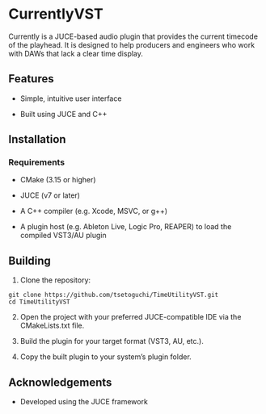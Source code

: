# CurrentlyVST


Currently is a JUCE-based audio plugin that provides the current timecode of the playhead. It is designed to help producers and engineers who work with DAWs that lack a clear time display.

## Features

- Simple, intuitive user interface

- Built using JUCE and C++


## Installation

### Requirements

- CMake (3.15 or higher)

- JUCE (v7 or later)

- A C++ compiler (e.g. Xcode, MSVC, or g++)

- A plugin host (e.g. Ableton Live, Logic Pro, REAPER) to load the compiled VST3/AU plugin


## Building

1. Clone the repository:

```
git clone https://github.com/tsetoguchi/TimeUtilityVST.git
cd TimeUtilityVST
```

2. Open the project with your preferred JUCE-compatible IDE via the CMakeLists.txt file.

3. Build the plugin for your target format (VST3, AU, etc.).

4. Copy the built plugin to your system’s plugin folder.


## Acknowledgements
- Developed using the JUCE framework
